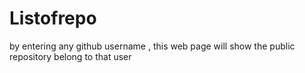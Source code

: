 # Listofrepo
by entering any github username , this web page will show the public repository belong to that user

